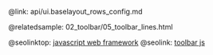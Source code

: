 @link: api/ui.baselayout_rows_config.md

@relatedsample:
	02_toolbar/05_toolbar_lines.html

@seolinktop: [javascript web framework](https://webix.com)
@seolink: [toolbar js](https://webix.com/widget/toolbar/)